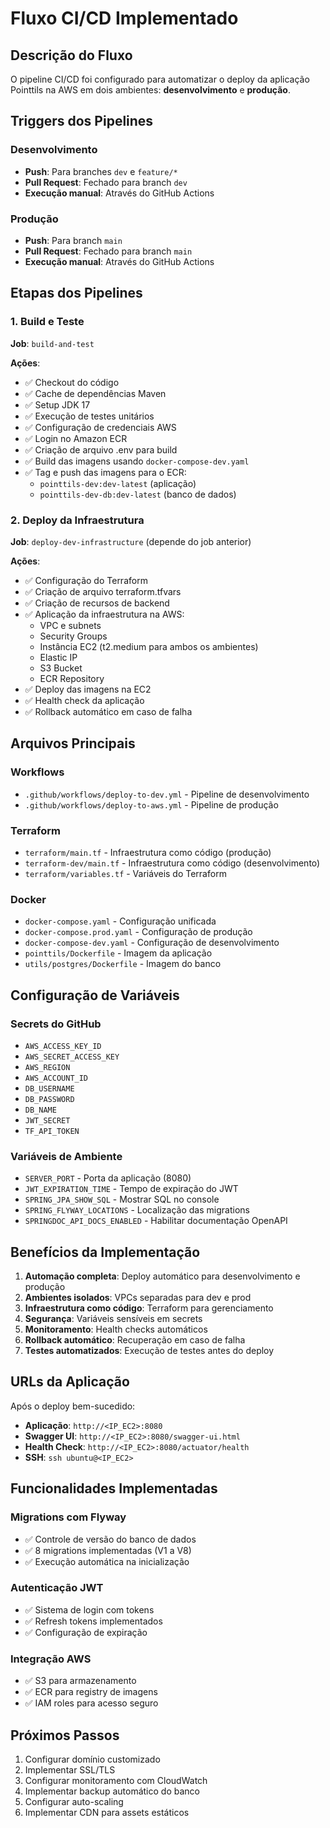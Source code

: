 # Fluxo CI/CD Implementado

## Descrição do Fluxo

O pipeline CI/CD foi configurado para automatizar o deploy da aplicação Pointtils na AWS em dois ambientes: **desenvolvimento** e **produção**.

## Triggers dos Pipelines

### Desenvolvimento
- **Push**: Para branches `dev` e `feature/*`
- **Pull Request**: Fechado para branch `dev`
- **Execução manual**: Através do GitHub Actions

### Produção
- **Push**: Para branch `main`
- **Pull Request**: Fechado para branch `main`
- **Execução manual**: Através do GitHub Actions

## Etapas dos Pipelines

### 1. Build e Teste

**Job**: `build-and-test`

**Ações**:
- ✅ Checkout do código
- ✅ Cache de dependências Maven
- ✅ Setup JDK 17
- ✅ Execução de testes unitários
- ✅ Configuração de credenciais AWS
- ✅ Login no Amazon ECR
- ✅ Criação de arquivo .env para build
- ✅ Build das imagens usando `docker-compose-dev.yaml`
- ✅ Tag e push das imagens para o ECR:
  - `pointtils-dev:dev-latest` (aplicação)
  - `pointtils-dev-db:dev-latest` (banco de dados)

### 2. Deploy da Infraestrutura

**Job**: `deploy-dev-infrastructure` (depende do job anterior)

**Ações**:
- ✅ Configuração do Terraform
- ✅ Criação de arquivo terraform.tfvars
- ✅ Criação de recursos de backend
- ✅ Aplicação da infraestrutura na AWS:
  - VPC e subnets
  - Security Groups
  - Instância EC2 (t2.medium para ambos os ambientes)
  - Elastic IP
  - S3 Bucket
  - ECR Repository
- ✅ Deploy das imagens na EC2
- ✅ Health check da aplicação
- ✅ Rollback automático em caso de falha

## Arquivos Principais

### Workflows
- `.github/workflows/deploy-to-dev.yml` - Pipeline de desenvolvimento
- `.github/workflows/deploy-to-aws.yml` - Pipeline de produção

### Terraform
- `terraform/main.tf` - Infraestrutura como código (produção)
- `terraform-dev/main.tf` - Infraestrutura como código (desenvolvimento)
- `terraform/variables.tf` - Variáveis do Terraform

### Docker
- `docker-compose.yaml` - Configuração unificada
- `docker-compose.prod.yaml` - Configuração de produção
- `docker-compose-dev.yaml` - Configuração de desenvolvimento
- `pointtils/Dockerfile` - Imagem da aplicação
- `utils/postgres/Dockerfile` - Imagem do banco

## Configuração de Variáveis

### Secrets do GitHub
- `AWS_ACCESS_KEY_ID`
- `AWS_SECRET_ACCESS_KEY`
- `AWS_REGION`
- `AWS_ACCOUNT_ID`
- `DB_USERNAME`
- `DB_PASSWORD`
- `DB_NAME`
- `JWT_SECRET`
- `TF_API_TOKEN`

### Variáveis de Ambiente
- `SERVER_PORT` - Porta da aplicação (8080)
- `JWT_EXPIRATION_TIME` - Tempo de expiração do JWT
- `SPRING_JPA_SHOW_SQL` - Mostrar SQL no console
- `SPRING_FLYWAY_LOCATIONS` - Localização das migrations
- `SPRINGDOC_API_DOCS_ENABLED` - Habilitar documentação OpenAPI

## Benefícios da Implementação

1. **Automação completa**: Deploy automático para desenvolvimento e produção
2. **Ambientes isolados**: VPCs separadas para dev e prod
3. **Infraestrutura como código**: Terraform para gerenciamento
4. **Segurança**: Variáveis sensíveis em secrets
5. **Monitoramento**: Health checks automáticos
6. **Rollback automático**: Recuperação em caso de falha
7. **Testes automatizados**: Execução de testes antes do deploy

## URLs da Aplicação

Após o deploy bem-sucedido:
- **Aplicação**: `http://<IP_EC2>:8080`
- **Swagger UI**: `http://<IP_EC2>:8080/swagger-ui.html`
- **Health Check**: `http://<IP_EC2>:8080/actuator/health`
- **SSH**: `ssh ubuntu@<IP_EC2>`

## Funcionalidades Implementadas

### Migrations com Flyway
- ✅ Controle de versão do banco de dados
- ✅ 8 migrations implementadas (V1 a V8)
- ✅ Execução automática na inicialização

### Autenticação JWT
- ✅ Sistema de login com tokens
- ✅ Refresh tokens implementados
- ✅ Configuração de expiração

### Integração AWS
- ✅ S3 para armazenamento
- ✅ ECR para registry de imagens
- ✅ IAM roles para acesso seguro

## Próximos Passos

1. Configurar domínio customizado
2. Implementar SSL/TLS
3. Configurar monitoramento com CloudWatch
4. Implementar backup automático do banco
5. Configurar auto-scaling
6. Implementar CDN para assets estáticos
